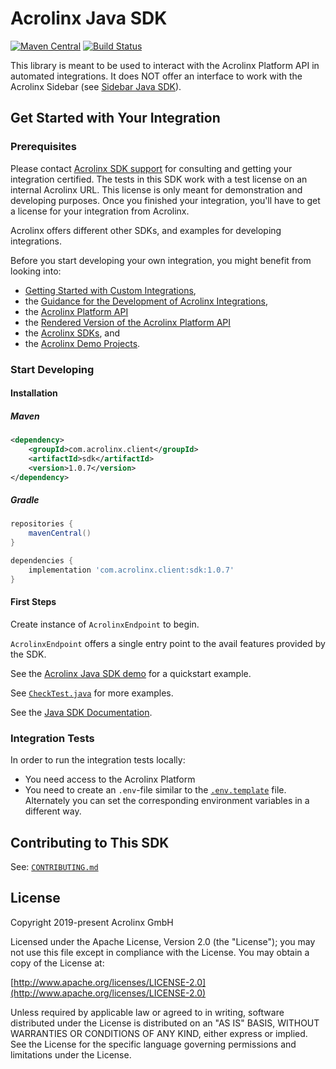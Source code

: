 # Acrolinx Java SDK

[![Maven Central](https://img.shields.io/maven-central/v/com.acrolinx.client/sdk)](https://search.maven.org/artifact/com.acrolinx.client/sdk)
[![Build Status](https://travis-ci.org/acrolinx/sdk-java.svg?branch=master)](https://travis-ci.org/acrolinx/sdk-java)

This library is meant to be used to interact with the Acrolinx Platform API in automated integrations.
It does NOT offer an interface to work with the Acrolinx Sidebar (see [Sidebar Java SDK](https://github.com/acrolinx/sidebar-sdk-java)).

## Get Started with Your Integration

### Prerequisites

Please contact [Acrolinx SDK support](https://github.com/acrolinx/acrolinx-coding-guidance/blob/master/topics/sdk-support.md)
for consulting and getting your integration certified.
The tests in this SDK work with a test license on an internal Acrolinx URL.
This license is only meant for demonstration and developing purposes.
Once you finished your integration, you'll have to get a license for your integration from Acrolinx.
  
Acrolinx offers different other SDKs, and examples for developing integrations.

Before you start developing your own integration, you might benefit from looking into:

* [Getting Started with Custom Integrations](https://docs.acrolinx.com/customintegrations),
* the [Guidance for the Development of Acrolinx Integrations](https://github.com/acrolinx/acrolinx-coding-guidance),
* the [Acrolinx Platform API](https://github.com/acrolinx/platform-api)
* the [Rendered Version of the Acrolinx Platform API](https://acrolinxapi.docs.apiary.io/#)
* the [Acrolinx SDKs](https://github.com/acrolinx?q=sdk), and
* the [Acrolinx Demo Projects](https://github.com/acrolinx?q=demo).

### Start Developing

#### Installation

##### Maven

```xml
<dependency>
    <groupId>com.acrolinx.client</groupId>
    <artifactId>sdk</artifactId>
    <version>1.0.7</version>
</dependency>
```

##### Gradle

```groovy
repositories {
    mavenCentral()
}

dependencies {
    implementation 'com.acrolinx.client:sdk:1.0.7'
}
```

#### First Steps

Create instance of `AcrolinxEndpoint` to begin.

`AcrolinxEndpoint` offers a single entry point to the avail features provided by the SDK.

See the [Acrolinx Java SDK demo](https://github.com/acrolinx/sdk-demo-java/blob/master/src/main/java/com/acrolinx/client/demo/SdkDemo.java) for a quickstart example.

See [`CheckTest.java`](src/test/java/com/acrolinx/client/sdk/integration/CheckTest.java) for more examples.

See the [Java SDK Documentation](https://acrolinx.github.io/sdk-java/).

### Integration Tests

In order to run the integration tests locally:

* You need access to the Acrolinx Platform
* You need to create an `.env`-file similar to the [`.env.template`](.env.template) file. Alternately you can set the corresponding environment variables in a different way.
  
## Contributing to This SDK

See: [`CONTRIBUTING.md`](CONTRIBUTING.md)

## License

Copyright 2019-present Acrolinx GmbH

Licensed under the Apache License, Version 2.0 (the "License");
you may not use this file except in compliance with the License.
You may obtain a copy of the License at:

[http://www.apache.org/licenses/LICENSE-2.0](http://www.apache.org/licenses/LICENSE-2.0)

Unless required by applicable law or agreed to in writing, software
distributed under the License is distributed on an "AS IS" BASIS,
WITHOUT WARRANTIES OR CONDITIONS OF ANY KIND, either express or implied.
See the License for the specific language governing permissions and
limitations under the License.
